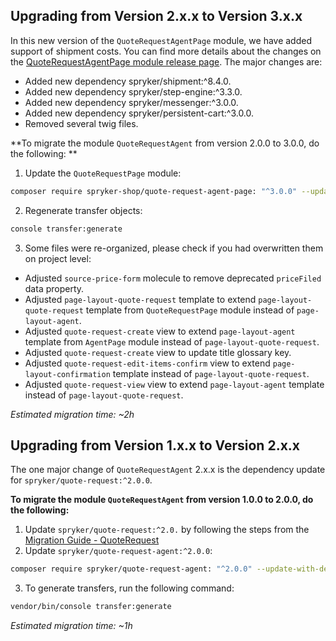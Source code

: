 ## Upgrading from Version 2.x.x to Version 3.x.x
In this new version of the `QuoteRequestAgentPage` module, we have added support of shipment costs. You can find more details about the changes on the [QuoteRequestAgentPage module release page](https://github.com/spryker-shop/quote-request-agent-page/releases). The major changes are:

* Added new dependency spryker/shipment:^8.4.0.
* Added new dependency spryker/step-engine:^3.3.0.
* Added new dependency spryker/messenger:^3.0.0.
* Added new dependency spryker/persistent-cart:^3.0.0.
* Removed several twig files.

**To migrate the module `QuoteRequestAgent` from version 2.0.0 to 3.0.0, do the following: **

1) Update the `QuoteRequestPage` module:
```bash
composer require spryker-shop/quote-request-agent-page: "^3.0.0" --update-with-dependencies
```

2) Regenerate transfer objects:
```bash
console transfer:generate
```

3) Some files were re-organized, please check if you had overwritten them on project level:

* Adjusted `source-price-form` molecule to remove deprecated `priceFiled` data property.
* Adjusted `page-layout-quote-request` template to extend `page-layout-quote-request` template from `QuoteRequestPage` module instead of `page-layout-agent`.
* Adjusted `quote-request-create` view to extend `page-layout-agent` template from `AgentPage` module instead of `page-layout-quote-request`.
* Adjusted `quote-request-create` view to update title glossary key.
* Adjusted `quote-request-edit-items-confirm` view to extend `page-layout-confirmation` template instead of `page-layout-quote-request`.
* Adjusted `quote-request-view` view to extend `page-layout-agent` template instead of `page-layout-quote-request`.

*Estimated migration time: ~2h*

## Upgrading from Version 1.x.x to Version 2.x.x

The one major change of `QuoteRequestAgent` 2.x.x is the dependency update for `spryker/quote-request:^2.0.0`.

**To migrate the module `QuoteRequestAgent` from version 1.0.0 to 2.0.0, do the following:**

1. Update `spryker/quote-request:^2.0.` by following the steps from the [Migration Guide - QuoteRequest](https://documentation.spryker.com/docs/en/mg-quoterequest)
2. Update `spryker/quote-request-agent:^2.0.0`:

```bash
composer require spryker/quote-request-agent: "^2.0.0" --update-with-dependencies
```

3. To generate transfers, run the following command:

```bash
vendor/bin/console transfer:generate
```

*Estimated migration time: ~1h*